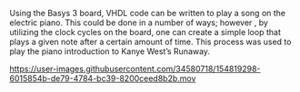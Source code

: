 Using the Basys 3 board, VHDL code can be written to play a song on the electric piano. This could be done in a number of ways; however , by utilizing the clock cycles on the board, one can create a simple loop that plays a given note after a certain amount of time. This process was used to play the piano introduction to Kanye West’s Runaway.


https://user-images.githubusercontent.com/34580718/154819298-6015854b-de79-4784-bc39-8200ceed8b2b.mov

